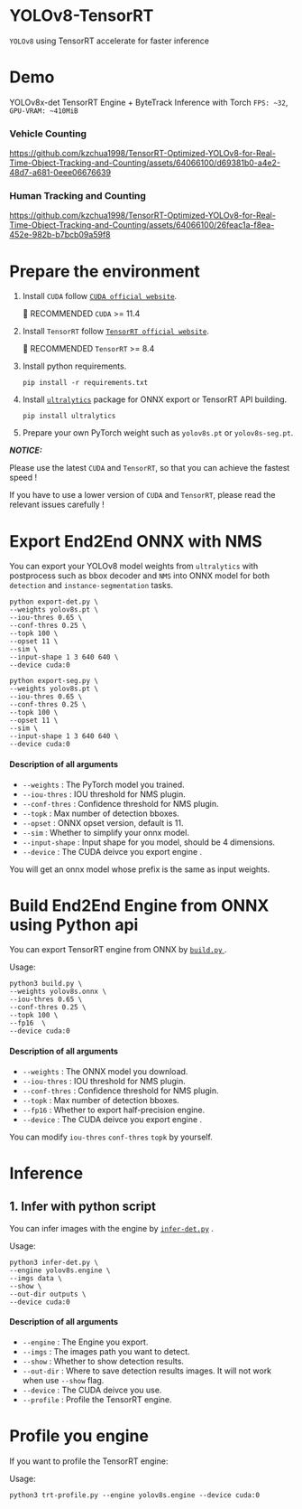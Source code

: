 # YOLOv8-TensorRT

`YOLOv8` using TensorRT accelerate for faster inference


# Demo 
YOLOv8x-det TensorRT Engine + ByteTrack Inference with Torch `FPS: ~32`, `GPU-VRAM: ~410MiB`
### Vehicle Counting 
https://github.com/kzchua1998/TensorRT-Optimized-YOLOv8-for-Real-Time-Object-Tracking-and-Counting/assets/64066100/d69381b0-a4e2-48d7-a681-0eee06676639

### Human Tracking and Counting 
https://github.com/kzchua1998/TensorRT-Optimized-YOLOv8-for-Real-Time-Object-Tracking-and-Counting/assets/64066100/26feac1a-f8ea-452e-982b-b7bcb09a59f8


# Prepare the environment

1. Install `CUDA` follow [`CUDA official website`](https://docs.nvidia.com/cuda/cuda-installation-guide-linux/index.html#download-the-nvidia-cuda-toolkit).

   🚀 RECOMMENDED `CUDA` >= 11.4

2. Install `TensorRT` follow [`TensorRT official website`](https://developer.nvidia.com/nvidia-tensorrt-8x-download).

   🚀 RECOMMENDED `TensorRT` >= 8.4

2. Install python requirements.

   ``` shell
   pip install -r requirements.txt
   ```

3. Install [`ultralytics`](https://github.com/ultralytics/ultralytics) package for ONNX export or TensorRT API building.

   ``` shell
   pip install ultralytics
   ```

5. Prepare your own PyTorch weight such as `yolov8s.pt` or `yolov8s-seg.pt`.

***NOTICE:***

Please use the latest `CUDA` and `TensorRT`, so that you can achieve the fastest speed !

If you have to use a lower version of `CUDA` and `TensorRT`, please read the relevant issues carefully !



# Export End2End ONNX with NMS

You can export your YOLOv8 model weights from `ultralytics` with postprocess such as bbox decoder and `NMS` into ONNX model for both `detection` and `instance-segmentation` tasks.

``` shell
python export-det.py \
--weights yolov8s.pt \
--iou-thres 0.65 \
--conf-thres 0.25 \
--topk 100 \
--opset 11 \
--sim \
--input-shape 1 3 640 640 \
--device cuda:0
```

``` shell
python export-seg.py \
--weights yolov8s.pt \
--iou-thres 0.65 \
--conf-thres 0.25 \
--topk 100 \
--opset 11 \
--sim \
--input-shape 1 3 640 640 \
--device cuda:0
```

#### Description of all arguments

- `--weights` : The PyTorch model you trained.
- `--iou-thres` : IOU threshold for NMS plugin.
- `--conf-thres` : Confidence threshold for NMS plugin.
- `--topk` : Max number of detection bboxes.
- `--opset` : ONNX opset version, default is 11.
- `--sim` : Whether to simplify your onnx model.
- `--input-shape` : Input shape for you model, should be 4 dimensions.
- `--device` : The CUDA deivce you export engine .

You will get an onnx model whose prefix is the same as input weights.



# Build End2End Engine from ONNX using Python api

You can export TensorRT engine from ONNX by [`build.py` ](build.py).

Usage:

``` shell
python3 build.py \
--weights yolov8s.onnx \
--iou-thres 0.65 \
--conf-thres 0.25 \
--topk 100 \
--fp16  \
--device cuda:0
```

#### Description of all arguments

- `--weights` : The ONNX model you download.
- `--iou-thres` : IOU threshold for NMS plugin.
- `--conf-thres` : Confidence threshold for NMS plugin.
- `--topk` : Max number of detection bboxes.
- `--fp16` : Whether to export half-precision engine.
- `--device` : The CUDA deivce you export engine .

You can modify `iou-thres` `conf-thres` `topk` by yourself.



# Inference

## 1. Infer with python script

You can infer images with the engine by [`infer-det.py`](infer-det.py) .

Usage:

``` shell
python3 infer-det.py \
--engine yolov8s.engine \
--imgs data \
--show \
--out-dir outputs \
--device cuda:0
```

#### Description of all arguments

- `--engine` : The Engine you export.
- `--imgs` : The images path you want to detect.
- `--show` : Whether to show detection results.
- `--out-dir` : Where to save detection results images. It will not work when use `--show` flag.
- `--device` : The CUDA deivce you use.
- `--profile` : Profile the TensorRT engine.


# Profile you engine

If you want to profile the TensorRT engine:

Usage:

``` shell
python3 trt-profile.py --engine yolov8s.engine --device cuda:0
```

